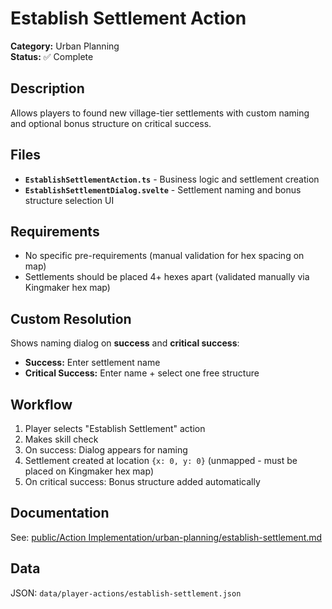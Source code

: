 # Establish Settlement Action

**Category:** Urban Planning  
**Status:** ✅ Complete

## Description

Allows players to found new village-tier settlements with custom naming and optional bonus structure on critical success.

## Files

- **`EstablishSettlementAction.ts`** - Business logic and settlement creation
- **`EstablishSettlementDialog.svelte`** - Settlement naming and bonus structure selection UI

## Requirements

- No specific pre-requirements (manual validation for hex spacing on map)
- Settlements should be placed 4+ hexes apart (validated manually via Kingmaker hex map)

## Custom Resolution

Shows naming dialog on **success** and **critical success**:
- **Success:** Enter settlement name
- **Critical Success:** Enter name + select one free structure

## Workflow

1. Player selects "Establish Settlement" action
2. Makes skill check
3. On success: Dialog appears for naming
4. Settlement created at location `{x: 0, y: 0}` (unmapped - must be placed on Kingmaker hex map)
5. On critical success: Bonus structure added automatically

## Documentation

See: [public/Action Implementation/urban-planning/establish-settlement.md](../../../public/Action%20Implementation/urban-planning/establish-settlement.md)

## Data

JSON: `data/player-actions/establish-settlement.json`
